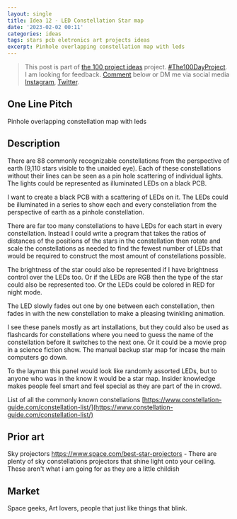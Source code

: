 ```yaml
---
layout: single
title: Idea 12 - LED Constellation Star map  
date: '2023-02-02 00:11'
categories: ideas
tags: stars pcb eletronics art projects ideas
excerpt: Pinhole overlapping constellation map with leds
---
```


> This post is part of [the 100 project ideas](https://blog.abluestar.com/projects/2023-100-ideas/) project. [#The100DayProject](https://www.the100dayproject.org/). I am looking for feedback. <a href='#utterances-comments'>Comment</a> below or DM me via social media <a href="https://instagram.com/funvill" rel="nofollow noopener noreferrer"><i class="fab fa-fw fa-instagram" aria-hidden="true"></i><span class="label">Instagram</span></a>, <a href="https://twitter.com/funvill" rel="nofollow noopener noreferrer"><i class="fab fa-fw fa-twitter" aria-hidden="true"></i><span class="label">Twitter</span></a>.

## One Line Pitch
 Pinhole overlapping constellation map with leds

## Description 

There are 88 commonly recognizable constellations from the perspective of earth (9,110 stars visible to the unaided eye). Each of these constellations without their lines can be seen as a pin hole scattering of individual lights. The lights could be represented as illuminated LEDs on a black PCB. 

I want to create a black PCB with a scattering of LEDs on it. The LEDs could be illuminated in a series to show each and every constellation from the perspective of earth as a pinhole constellation. 

There are far too many constellations to have LEDs for each start in every constellation. Instead I could write a program that takes the ratios of distances of the positions of the stars in the constellation then rotate and scale the constellations as needed to find the fewest number of LEDs that would be required to construct the most amount of constellations possible. 

The brightness of the star could also be represented if I have brightness control over the LEDs too. Or if the LEDs are RGB then the type of the star could also be represented too. Or the LEDs could be colored in RED for night mode. 

The LED slowly fades out one by one between each constellation, then fades in with the new constellation to make a pleasing twinkling animation. 

I see these panels mostly as art installations, but they could also be used as flashcards for constellations where you need to guess the name of the constellation before it switches to the next one. Or it could be a movie prop in a science fiction show. The manual backup star map for incase the main computers go down.

To the layman this panel would look like randomly assorted LEDs, but to anyone who was in the know it would be a star map. Insider knowledge makes people feel smart and feel special as they are part of the in crowd. 

List of all the commonly known constellations
[https://www.constellation-guide.com/constellation-list/](https://www.constellation-guide.com/constellation-list/)


## Prior art 

Sky projectors https://www.space.com/best-star-projectors - There are plenty of sky constellations projectors that shine light onto your ceiling. These aren't what i am going for as they are a little childish 

## Market 

Space geeks, Art lovers, people that just like things that blink. 
